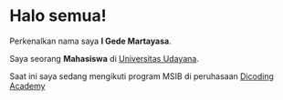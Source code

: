 # Halo semua! 

Perkenalkan nama saya **I Gede Martayasa**.

Saya seorang **Mahasiswa** di [Universitas Udayana](https://www.unud.ac.id/).

Saat ini saya sedang mengikuti program MSIB di peruhasaan [Dicoding Academy](dicoding.com)

